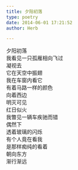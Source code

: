 ```yaml
---  
title: 夕阳初落  
type: poetry  
date: 2014-06-01 17:21:52  
author: Herb  

---  
```

夕阳初落  
我看见一只孤雁相向飞过  
凝视去  
它在天空中振翅  
我在车窗内看它  
有着马路一样的颜色  
向着西边  
明灭可见    
红日似火  
我瞥见一辆车疾驰而错  
偶然下  
透着玻璃的闪烁  
有个人竟在看我  
是那样痴纯的看着  
朝向东方  
渐行渐远